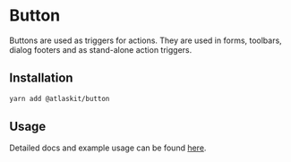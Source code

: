 # Button

Buttons are used as triggers for actions. They are used in forms, toolbars,
dialog footers and as stand-alone action triggers.

## Installation

```sh
yarn add @atlaskit/button
```

## Usage

Detailed docs and example usage can be found [here](https://atlaskit.atlassian.com/packages/design-system/button).
